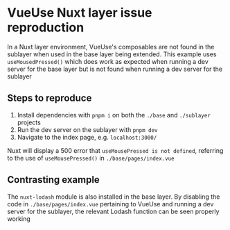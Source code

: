 # VueUse Nuxt layer issue reproduction

In a Nuxt layer environment, VueUse's composables are not found in the sublayer when used in the base layer being extended. This example uses `useMousedPressed()` which does work as expected when running a dev server for the base layer but is not found when running a dev server for the sublayer

## Steps to reproduce

1. Install dependencies with `pnpm i` on both the `./base` and `./sublayer` projects
2. Run the dev server on the sublayer with `pnpm dev`
3. Navigate to the index page, e.g. `localhost:3000/`

Nuxt will display a 500 error that `useMousePressed is not defined`, referring to the use of `useMousePressed()` in `./base/pages/index.vue`

## Contrasting example

The `nuxt-lodash` module is also installed in the base layer. By disabling the code in `./base/pages/index.vue` pertaining to VueUse and running a dev server for the sublayer, the relevant Lodash function can be seen properly working